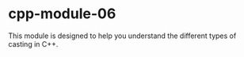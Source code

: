 # cpp-module-06
This module is designed to help you understand the different types of casting in C++.

